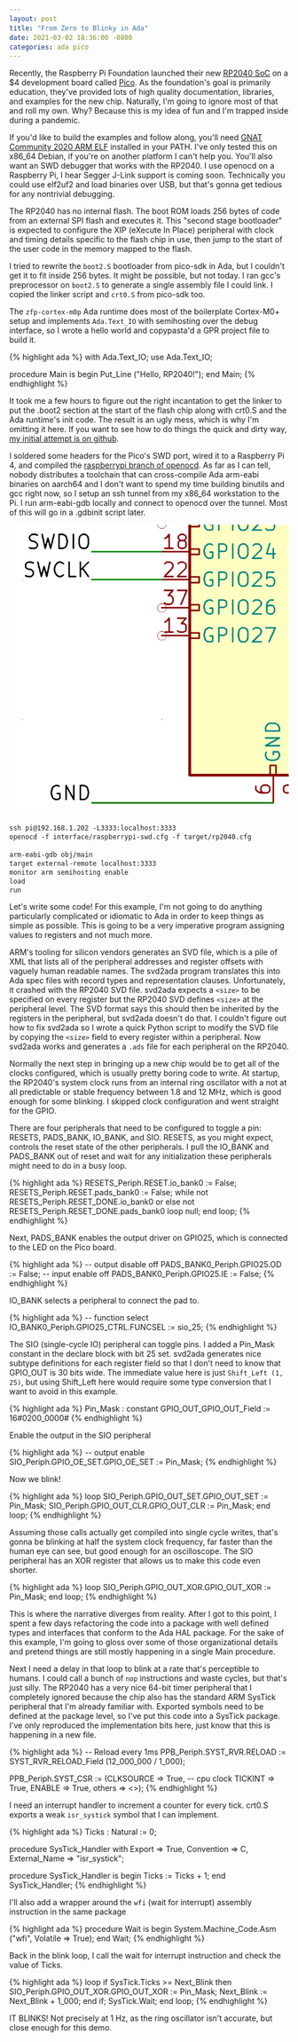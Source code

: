 ```yaml
---
layout: post
title: "From Zero to Blinky in Ada"
date: 2021-03-02 18:36:00 -0800
categories: ada pico
---
```

Recently, the Raspberry Pi Foundation launched their new [RP2040 SoC](https://datasheets.raspberrypi.org/rp2040/rp2040-datasheet.pdf) on a $4 development board called [Pico](https://datasheets.raspberrypi.org/pico/pico-datasheet.pdf). As the foundation's goal is primarily education, they've provided lots of high quality documentation, libraries, and examples for the new chip. Naturally, I'm going to ignore most of that and roll my own. Why? Because this is my idea of fun and I'm trapped inside during a pandemic.

If you'd like to build the examples and follow along, you'll need [GNAT Community 2020 ARM ELF](https://www.adacore.com/download) installed in your PATH. I've only tested this on x86_64 Debian, if you're on another platform I can't help you. You'll also want an SWD debugger that works with the RP2040. I use openocd on a Raspberry Pi, I hear Segger J-Link support is coming soon. Technically you could use elf2uf2 and load binaries over USB, but that's gonna get tedious for any nontrivial debugging.

The RP2040 has no internal flash. The boot ROM loads 256 bytes of code from an external SPI flash and executes it. This "second stage bootloader" is expected to configure the XIP (eXecute In Place) peripheral with clock and timing details specific to the flash chip in use, then jump to the start of the user code in the memory mapped to the flash.

I tried to rewrite the `boot2.S` bootloader from pico-sdk in Ada, but I couldn't get it to fit inside 256 bytes. It might be possible, but not today. I ran gcc's preprocessor on `boot2.S` to generate a single assembly file I could link. I copied the linker script and `crt0.S` from pico-sdk too.

The `zfp-cortex-m0p` Ada runtime does most of the boilerplate Cortex-M0+ setup and implements `Ada.Text_IO` with semihosting over the debug interface, so I wrote a hello world and copypasta'd a GPR project file to build it.

{% highlight ada %}
with Ada.Text_IO; use Ada.Text_IO;

procedure Main is
begin
   Put_Line ("Hello, RP2040!");
end Main;
{% endhighlight %}

It took me a few hours to figure out the right incantation to get the linker to put the .boot2 section at the start of the flash chip along with crt0.S and the Ada runtime's init code. The result is an ugly mess, which is why I'm omitting it here. If you want to see how to do things the quick and dirty way, [my initial attempt is on github](https://github.com/JeremyGrosser/rp/tree/744e546999aba596701dcf89d4f5e39f056932e0).

I soldered some headers for the Pico's SWD port, wired it to a Raspberry Pi 4, and compiled the [raspberrypi branch of openocd](https://github.com/raspberrypi/openocd/tree/rp2040). As far as I can tell, nobody distributes a toolchain that can cross-compile Ada arm-eabi binaries on aarch64 and I don't want to spend my time building binutils and gcc right now, so I setup an ssh tunnel from my x86_64 workstation to the Pi. I run arm-eabi-gdb locally and connect to openocd over the tunnel. Most of this will go in a .gdbinit script later.

![Raspberry Pi SWD wiring](/img/raspberrypi-swd.png)

    ssh pi@192.168.1.202 -L3333:localhost:3333
    openocd -f interface/raspberrypi-swd.cfg -f target/rp2040.cfg

    arm-eabi-gdb obj/main
    target external-remote localhost:3333
    monitor arm semihosting enable
    load
    run

Let's write some code! For this example, I'm not going to do anything particularly complicated or idiomatic to Ada in order to keep things as simple as possible. This is going to be a very imperative program assigning values to registers and not much more.

ARM's tooling for silicon vendors generates an SVD file, which is a pile of XML that lists all of the peripheral addresses and register offsets with vaguely human readable names. The svd2ada program translates this into Ada spec files with record types and representation clauses. Unfortunately, it crashed with the RP2040 SVD file. svd2ada expects a `<size>` to be specified on every register but the RP2040 SVD defines `<size>` at the peripheral level. The SVD format says this should then be inherited by the registers in the peripheral, but svd2ada doesn't do that. I couldn't figure out how to fix svd2ada so I wrote a quick Python script to modify the SVD file by copying the `<size>` field to every register within a peripheral. Now svd2ada works and generates a `.ads` file for each peripheral on the RP2040.

Normally the next step in bringing up a new chip would be to get all of the clocks configured, which is usually pretty boring code to write. At startup, the RP2040's system clock runs from an internal ring oscillator with a not at all predictable or stable frequency between 1.8 and 12 MHz, which is good enough for some blinking. I skipped clock configuration and went straight for the GPIO.

There are four peripherals that need to be configured to toggle a pin: RESETS, PADS_BANK, IO_BANK, and SIO. RESETS, as you might expect, controls the reset state of the other peripherals. I pull the IO_BANK and PADS_BANK out of reset and wait for any initialization these peripherals might need to do in a busy loop.

{% highlight ada %}
RESETS_Periph.RESET.io_bank0 := False;
RESETS_Periph.RESET.pads_bank0 := False;
while not RESETS_Periph.RESET_DONE.io_bank0 or else not RESETS_Periph.RESET_DONE.pads_bank0 loop
  null;
end loop;
{% endhighlight %}

Next, PADS_BANK enables the output driver on GPIO25, which is connected to the LED on the Pico board.

{% highlight ada %}
--  output disable off
PADS_BANK0_Periph.GPIO25.OD := False;
--  input enable off
PADS_BANK0_Periph.GPIO25.IE := False;
{% endhighlight %}

IO_BANK selects a peripheral to connect the pad to.

{% highlight ada %}
--  function select
IO_BANK0_Periph.GPIO25_CTRL.FUNCSEL := sio_25;
{% endhighlight %}

The SIO (single-cycle IO) peripheral can toggle pins. I added a Pin_Mask constant in the declare block with bit 25 set. svd2ada generates nice subtype definitions for each register field so that I don't need to know that GPIO_OUT is 30 bits wide. The immediate value here is just `Shift_Left (1, 25)`, but using Shift_Left here would require some type conversion that I want to avoid in this example.

{% highlight ada %}
Pin_Mask : constant GPIO_OUT_GPIO_OUT_Field := 16#0200_0000#
{% endhighlight %}

Enable the output in the SIO peripheral

{% highlight ada %}
-- output enable
SIO_Periph.GPIO_OE_SET.GPIO_OE_SET := Pin_Mask;
{% endhighlight %}

Now we blink!

{% highlight ada %}
loop
   SIO_Periph.GPIO_OUT_SET.GPIO_OUT_SET := Pin_Mask;
   SIO_Periph.GPIO_OUT_CLR.GPIO_OUT_CLR := Pin_Mask;
end loop;
{% endhighlight %}

Assuming those calls actually get compiled into single cycle writes, that's gonna be blinking at half the system clock frequency, far faster than the human eye can see, but good enough for an oscilloscope. The SIO peripheral has an XOR register that allows us to make this code even shorter.

{% highlight ada %}
loop
   SIO_Periph.GPIO_OUT_XOR.GPIO_OUT_XOR := Pin_Mask;
end loop;
{% endhighlight %}

This is where the narrative diverges from reality. After I got to this point, I spent a few days refactoring the code into a package with well defined types and interfaces that conform to the Ada HAL package. For the sake of this example, I'm going to gloss over some of those organizational details and pretend things are still mostly happening in a single Main procedure.

Next I need a delay in that loop to blink at a rate that's perceptible to humans. I could call a bunch of `nop` instructions and waste cycles, but that's just silly. The RP2040 has a very nice 64-bit timer peripheral that I completely ignored because the chip also has the standard ARM SysTick peripheral that I'm already familiar with. Exported symbols need to be defined at the package level, so I've put this code into a SysTick package. I've only reproduced the implementation bits here, just know that this is happening in a new file.

{% highlight ada %}
--  Reload every 1ms
PPB_Periph.SYST_RVR.RELOAD := SYST_RVR_RELOAD_Field (12_000_000 / 1_000);

PPB_Periph.SYST_CSR :=
    (CLKSOURCE => True, --  cpu clock
     TICKINT   => True,
     ENABLE    => True,
     others    => <>);
{% endhighlight %}

I need an interrupt handler to increment a counter for every tick. crt0.S exports a weak `isr_systick` symbol that I can implement.

{% highlight ada %}
Ticks : Natural := 0;

procedure SysTick_Handler
    with Export        => True,
         Convention    => C,
         External_Name => "isr_systick";

procedure SysTick_Handler is
begin
    Ticks := Ticks + 1;
end SysTick_Handler;
{% endhighlight %}

I'll also add a wrapper around the `wfi` (wait for interrupt) assembly instruction in the same package

{% highlight ada %}
procedure Wait is
begin
    System.Machine_Code.Asm ("wfi", Volatile => True);
end Wait;
{% endhighlight %}

Back in the blink loop, I call the wait for interrupt instruction and check the value of Ticks.

{% highlight ada %}
loop
   if SysTick.Ticks >= Next_Blink then
      SIO_Periph.GPIO_OUT_XOR.GPIO_OUT_XOR := Pin_Mask;
      Next_Blink := Next_Blink + 1_000;
   end if;
   SysTick.Wait;
end loop;
{% endhighlight %}

IT BLINKS! Not precisely at 1 Hz, as the ring oscillator isn't accurate, but close enough for this demo.

